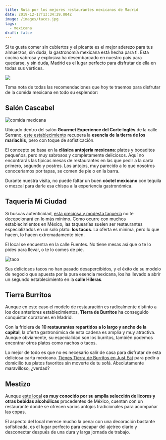 ```yaml
---
title: Ruta por los mejores restaurantes mexicanos de Madrid
date: 2019-12-17T13:34:29.004Z
image: /images/tacos.jpg
tags:
  - mexicana
draft: false
---
```

Si te gusta comer sin cubiertos y el picante es el mejor aderezo para tus almuerzos, sin duda, la gastronomía mexicana está hecha para ti. Esta cocina sabrosa y explosiva ha desembarcado en nuestro país para quedarse, y sin duda, Madrid es el lugar perfecto para disfrutar de ella en todas sus vértices. 

![](/images/burritos.jpg)

Toma nota de todas las recomendaciones que hoy te traemos para disfrutar de la comida mexicana en todo su esplendor:

## Salón Cascabel

![comida mexicana](/images/comida-mexicana.jpg)

Ubicado dentro del salón **Gourmet Experience del Corte Inglés** de la calle Serrano, [este establecimiento](https://saloncascabel.com/) recupera la **esencia de la tierra de los mariachis**, pero con toque de sofisticación.

El concepto se basa en la **clásica antojería mexicana**: platos y bocaditos pequeños, pero muy sabrosos y completamente deliciosos. Aquí no encontrarás las típicas mesas de restaurantes en las que pedir a la carta primero, segundo y postres. Los antojos, muy parecido a lo que nosotros conoceríamos por tapas, se comen de pie o en la barra. 

Durante nuestra visita, no puede faltar un buen **cóctel mexicano** con tequila o mezcal para darle esa chispa a la experiencia gastronómica.

## Taquería Mi Ciudad

Si buscas autenticidad, [esta preciosa y modesta taquería](https://www.madridcoolblog.com/2014/10/taqueria-mi-ciudad-autentico-mexicano-en-opera/) no te decepcionará en lo más mínimo. Como ocurre con muchos establecimientos en México, las taquearías suelen ser restaurantes especializados en un solo plato: **los tacos**. La oferta es mínima, pero lo que hacen, lo hacen extremadamente bien. 

El local se encuentra en la calle Fuentes. No tiene mesas así que o te lo pides para llevar, o te lo comes de pie.

![taco](/images/taco.jpg)

Sus deliciosos tacos no han pasado desapercibidos, y el éxito de su modelo de negocio que apuesta por la pura esencia mexicana, los ha llevado a abrir un segundo establecimiento en la **calle Hileras**. 

## Tierra Burritos

Aunque en este caso el modelo de restauración es radicalmente distinto a los dos anteriores establecimientos, **Tierra de Burritos** ha conseguido conquistar corazones en Madrid. 

Con la friolera de **10 restaurantes repartidos a lo largo y ancho de la capital**, la oferta gastronómica de esta cadena es amplia y muy atractiva. Aunque obviamente, su especialidad son los burritos, también podemos encontrar otros platos como nachos o tacos.

Lo mejor de todo es que no es necesario salir de casa para disfrutar de esta deliciosa carta mexicana. [Tienes Tierra de Burritos en Just Eat](https://www.just-eat.es/a-domicilio/cadenas/tierra-burritos) para pedir a domicilio tus platos favoritos sin moverte de tu sofá. Absolutamente maravilloso, ¿verdad?

## Mestizo

Aunque [este local](http://madrid.mestizomx.com/) **es muy conocido por su amplia selección de licores y otras bebidas alcohólicas** procedentes de México, cuentan con un restaurante donde se ofrecen varios antojos tradicionales para acompañar las copas. 

El aspecto del local merece mucho la pena: con una decoración bastante sofisticada, es el lugar perfecto para escapar del ajetreo diario y desconectar después de una dura y larga jornada de trabajo.
